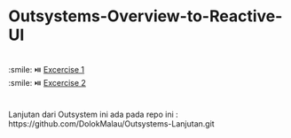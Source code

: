 # Outsystems-Overview-to-Reactive-UI<br>
<br>
:smile: ⏯️
<a href ="https://youtu.be/0sMugzvBayc" target ="blank">Excercise 1</a><br>
:smile: ⏯️
<a href ="https://youtu.be/0sMugzvBayc" target ="blank">Excercise 2</a><br>
<br><br>
Lanjutan dari Outsystem ini ada pada repo ini : https://github.com/DolokMalau/Outsystems-Lanjutan.git
